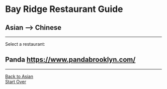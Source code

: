 # Bay Ridge Restaurant Guide
## Asian --> Chinese
---
Select a restaurant:
## Panda https://www.pandabrooklyn.com/
---
[Back to Asian](../)  
[Start Over](../home.md)
